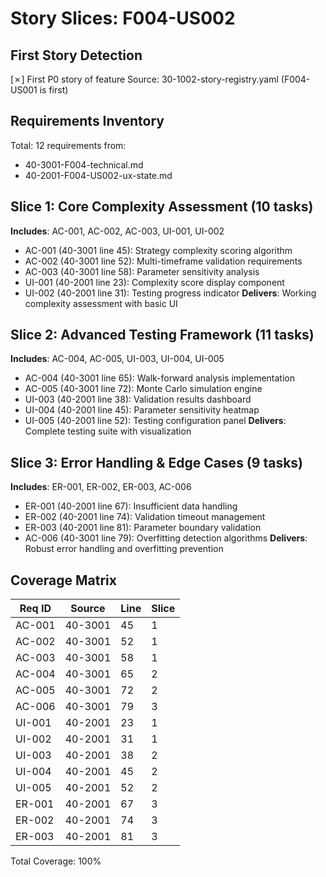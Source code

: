 # Story Slices: F004-US002

## First Story Detection
[✗] First P0 story of feature
Source: 30-1002-story-registry.yaml (F004-US001 is first)

## Requirements Inventory
Total: 12 requirements from:
- 40-3001-F004-technical.md
- 40-2001-F004-US002-ux-state.md

## Slice 1: Core Complexity Assessment (10 tasks)
**Includes**: AC-001, AC-002, AC-003, UI-001, UI-002
- AC-001 (40-3001 line 45): Strategy complexity scoring algorithm
- AC-002 (40-3001 line 52): Multi-timeframe validation requirements
- AC-003 (40-3001 line 58): Parameter sensitivity analysis
- UI-001 (40-2001 line 23): Complexity score display component
- UI-002 (40-2001 line 31): Testing progress indicator
**Delivers**: Working complexity assessment with basic UI

## Slice 2: Advanced Testing Framework (11 tasks)
**Includes**: AC-004, AC-005, UI-003, UI-004, UI-005
- AC-004 (40-3001 line 65): Walk-forward analysis implementation
- AC-005 (40-3001 line 72): Monte Carlo simulation engine
- UI-003 (40-2001 line 38): Validation results dashboard
- UI-004 (40-2001 line 45): Parameter sensitivity heatmap
- UI-005 (40-2001 line 52): Testing configuration panel
**Delivers**: Complete testing suite with visualization

## Slice 3: Error Handling & Edge Cases (9 tasks)
**Includes**: ER-001, ER-002, ER-003, AC-006
- ER-001 (40-2001 line 67): Insufficient data handling
- ER-002 (40-2001 line 74): Validation timeout management
- ER-003 (40-2001 line 81): Parameter boundary validation
- AC-006 (40-3001 line 79): Overfitting detection algorithms
**Delivers**: Robust error handling and overfitting prevention

## Coverage Matrix
| Req ID | Source | Line | Slice |
|--------|--------|------|-------|
| AC-001 | 40-3001 | 45 | 1 |
| AC-002 | 40-3001 | 52 | 1 |
| AC-003 | 40-3001 | 58 | 1 |
| AC-004 | 40-3001 | 65 | 2 |
| AC-005 | 40-3001 | 72 | 2 |
| AC-006 | 40-3001 | 79 | 3 |
| UI-001 | 40-2001 | 23 | 1 |
| UI-002 | 40-2001 | 31 | 1 |
| UI-003 | 40-2001 | 38 | 2 |
| UI-004 | 40-2001 | 45 | 2 |
| UI-005 | 40-2001 | 52 | 2 |
| ER-001 | 40-2001 | 67 | 3 |
| ER-002 | 40-2001 | 74 | 3 |
| ER-003 | 40-2001 | 81 | 3 |

Total Coverage: 100%